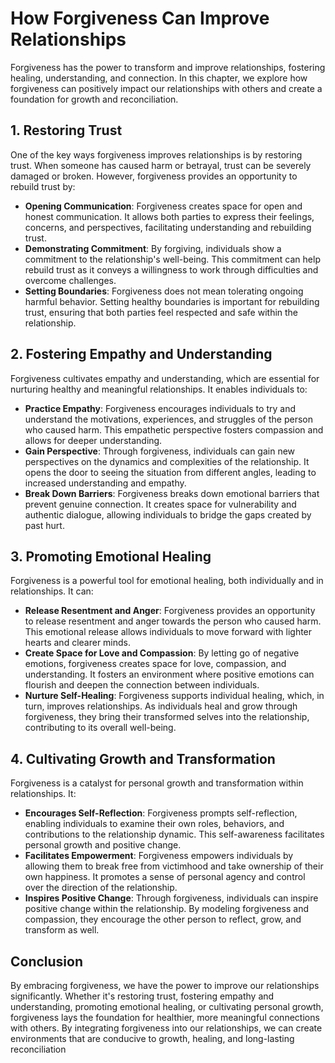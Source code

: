 How Forgiveness Can Improve Relationships
====================================================

Forgiveness has the power to transform and improve relationships, fostering healing, understanding, and connection. In this chapter, we explore how forgiveness can positively impact our relationships with others and create a foundation for growth and reconciliation.

**1. Restoring Trust**
----------------------

One of the key ways forgiveness improves relationships is by restoring trust. When someone has caused harm or betrayal, trust can be severely damaged or broken. However, forgiveness provides an opportunity to rebuild trust by:

* **Opening Communication**: Forgiveness creates space for open and honest communication. It allows both parties to express their feelings, concerns, and perspectives, facilitating understanding and rebuilding trust.
* **Demonstrating Commitment**: By forgiving, individuals show a commitment to the relationship's well-being. This commitment can help rebuild trust as it conveys a willingness to work through difficulties and overcome challenges.
* **Setting Boundaries**: Forgiveness does not mean tolerating ongoing harmful behavior. Setting healthy boundaries is important for rebuilding trust, ensuring that both parties feel respected and safe within the relationship.

**2. Fostering Empathy and Understanding**
------------------------------------------

Forgiveness cultivates empathy and understanding, which are essential for nurturing healthy and meaningful relationships. It enables individuals to:

* **Practice Empathy**: Forgiveness encourages individuals to try and understand the motivations, experiences, and struggles of the person who caused harm. This empathetic perspective fosters compassion and allows for deeper understanding.
* **Gain Perspective**: Through forgiveness, individuals can gain new perspectives on the dynamics and complexities of the relationship. It opens the door to seeing the situation from different angles, leading to increased understanding and empathy.
* **Break Down Barriers**: Forgiveness breaks down emotional barriers that prevent genuine connection. It creates space for vulnerability and authentic dialogue, allowing individuals to bridge the gaps created by past hurt.

**3. Promoting Emotional Healing**
----------------------------------

Forgiveness is a powerful tool for emotional healing, both individually and in relationships. It can:

* **Release Resentment and Anger**: Forgiveness provides an opportunity to release resentment and anger towards the person who caused harm. This emotional release allows individuals to move forward with lighter hearts and clearer minds.
* **Create Space for Love and Compassion**: By letting go of negative emotions, forgiveness creates space for love, compassion, and understanding. It fosters an environment where positive emotions can flourish and deepen the connection between individuals.
* **Nurture Self-Healing**: Forgiveness supports individual healing, which, in turn, improves relationships. As individuals heal and grow through forgiveness, they bring their transformed selves into the relationship, contributing to its overall well-being.

**4. Cultivating Growth and Transformation**
--------------------------------------------

Forgiveness is a catalyst for personal growth and transformation within relationships. It:

* **Encourages Self-Reflection**: Forgiveness prompts self-reflection, enabling individuals to examine their own roles, behaviors, and contributions to the relationship dynamic. This self-awareness facilitates personal growth and positive change.
* **Facilitates Empowerment**: Forgiveness empowers individuals by allowing them to break free from victimhood and take ownership of their own happiness. It promotes a sense of personal agency and control over the direction of the relationship.
* **Inspires Positive Change**: Through forgiveness, individuals can inspire positive change within the relationship. By modeling forgiveness and compassion, they encourage the other person to reflect, grow, and transform as well.

**Conclusion**
--------------

By embracing forgiveness, we have the power to improve our relationships significantly. Whether it's restoring trust, fostering empathy and understanding, promoting emotional healing, or cultivating personal growth, forgiveness lays the foundation for healthier, more meaningful connections with others. By integrating forgiveness into our relationships, we can create environments that are conducive to growth, healing, and long-lasting reconciliation
